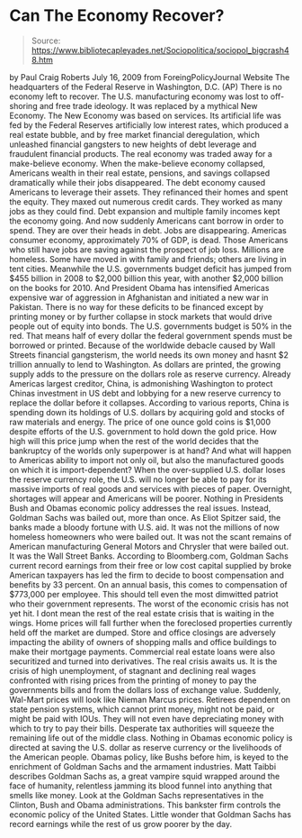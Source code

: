 # Can The Economy Recover?

> Source: https://www.bibliotecapleyades.net/Sociopolitica/sociopol_bigcrash48.htm

by Paul Craig Roberts
July 16, 2009
from
ForeingPolicyJournal Website
The headquarters of
the Federal Reserve in Washington, D.C. (AP)
There is no economy left to recover.
The U.S. manufacturing economy was lost to
off-shoring and free trade ideology. It was replaced by a mythical New
Economy.
The New Economy was based on services. Its artificial life was fed by the
Federal Reserves artificially low interest rates, which produced
a real estate bubble, and by free market financial deregulation, which
unleashed financial gangsters to new heights of debt leverage and fraudulent
financial products.
The real economy was traded away for a make-believe economy. When the
make-believe economy collapsed, Americans wealth in their real
estate, pensions, and savings collapsed dramatically while their jobs
disappeared.
The debt economy caused Americans to leverage their assets. They refinanced
their homes and spent the equity. They maxed out numerous credit cards. They
worked as many jobs as they could find. Debt expansion and multiple family
incomes kept the economy going.
And now suddenly Americans cant borrow in order to spend. They are
over their heads in debt. Jobs are disappearing. Americas consumer economy,
approximately 70% of GDP, is dead. Those Americans who still have jobs are
saving against the prospect of job loss. Millions are homeless. Some have
moved in with family and friends; others are living in tent cities.
Meanwhile the U.S. governments budget deficit has jumped from $455 billion
in 2008 to $2,000 billion this year, with another $2,000 billion on the
books for 2010. And President
Obama
has intensified Americas expensive war of aggression in Afghanistan and
initiated a new war in Pakistan.
There is no way for these deficits to be financed except by printing money
or by further collapse in stock markets that would drive people out of
equity into bonds.
The U.S. governments budget is 50% in the red.
That means half of every dollar the federal government spends must be
borrowed or printed. Because of the worldwide debacle caused by Wall
Streets financial gangsterism, the world needs its own money and hasnt
$2 trillion annually to lend to Washington.
As dollars are printed, the growing supply adds to the pressure on the
dollars role as reserve currency. Already Americas largest creditor,
China, is admonishing Washington to protect Chinas investment in US debt
and lobbying for
a new reserve currency to replace the dollar
before it collapses. According to various reports, China is spending down
its holdings of U.S. dollars by acquiring gold and stocks of raw materials
and energy.
The price of one ounce gold coins is $1,000 despite efforts of the U.S.
government to hold down the gold price. How high will this price jump when
the rest of the world decides that the bankruptcy of the worlds only
superpower is at hand?
And what will happen to Americas ability to import not only oil, but also
the manufactured goods on which it is import-dependent?
When the over-supplied U.S. dollar loses the reserve currency role, the U.S.
will no longer be able to pay for its massive imports of real goods and
services with pieces of paper. Overnight, shortages will appear and
Americans will be poorer.
Nothing in Presidents Bush and Obamas economic policy addresses the real
issues. Instead, Goldman Sachs was bailed out, more than once. As Eliot
Spitzer said, the banks made a bloody fortune with U.S. aid.
It was not the millions of now homeless homeowners who were bailed out. It
was not the scant remains of American manufacturing General Motors and
Chrysler that were bailed out. It was the Wall Street Banks.
According to Bloomberg.com, Goldman Sachs current record earnings from
their free or low cost capital supplied by broke American taxpayers has led
the firm to decide to boost compensation and benefits by 33 percent. On an
annual basis, this comes to compensation of $773,000 per employee.
This should tell even the most dimwitted patriot who their government
represents.
The worst of the economic crisis has not yet hit. I dont mean the rest of
the real estate crisis that is waiting in the wings. Home prices will fall
further when the foreclosed properties currently held off the market are
dumped. Store and office closings are adversely impacting the ability of
owners of shopping malls and office buildings to make their mortgage
payments. Commercial real estate loans were also securitized and turned into
derivatives.
The real crisis awaits us. It is the crisis of high unemployment, of
stagnant and declining real wages confronted with rising prices from the
printing of money to pay the governments bills and from the dollars loss
of exchange value.
Suddenly, Wal-Mart prices will look like
Nieman Marcus prices.
Retirees dependent on state pension systems, which cannot print money, might
not be paid, or might be paid with IOUs. They will not even have
depreciating money with which to try to pay their bills. Desperate tax
authorities will squeeze the remaining life out of the middle class.
Nothing in Obamas economic policy is directed at saving the U.S. dollar as
reserve currency or the livelihoods of the American people. Obamas
policy, like Bushs before him, is keyed to the enrichment of Goldman
Sachs and the armament industries.
Matt Taibbi describes Goldman Sachs as,
a great vampire squid wrapped around the
face of humanity, relentless jamming its blood funnel into anything that
smells like money.
Look at the Goldman Sachs representatives
in the Clinton, Bush and Obama administrations. This bankster firm controls
the economic policy of the United States.
Little wonder that Goldman Sachs has record earnings while the rest of us
grow poorer by the day.
